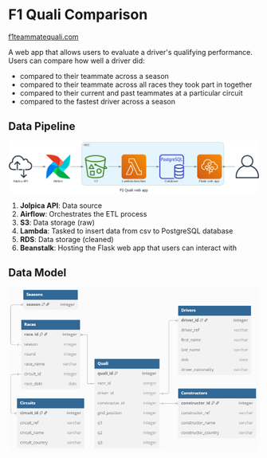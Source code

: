 # F1 Quali Comparison

[f1teammatequali.com](https://www.f1teammatequali.com)

A web app that allows users to evaluate a driver's qualifying performance. Users can compare how well a driver did:
  - compared to their teammate across a season
  - compared to their teammate across all races they took part in together
  - compared to their current and past teammates at a particular circuit
  - compared to the fastest driver across a season

## Data Pipeline
![Project Pipeline](https://github.com/JaiChandak/F1_quali_comparison/blob/main/images/f1_quali_web_app.png)
1. **Jolpica API**: Data source
2. **Airflow**: Orchestrates the ETL process
3. **S3**: Data storage (raw)
4. **Lambda**: Tasked to insert data from csv to PostgreSQL database
5. **RDS**: Data storage (cleaned)
6. **Beanstalk**: Hosting the Flask web app that users can interact with

## Data Model
![Data Model](https://github.com/JaiChandak/F1_quali_comparison/blob/main/images/data_model.PNG)
